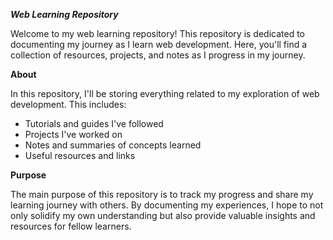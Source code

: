 ***Web Learning Repository***

Welcome to my web learning repository! This repository is dedicated to documenting my journey as I learn web development. Here, you'll find a collection of resources, projects, and notes as I progress in my journey.

**About**

In this repository, I'll be storing everything related to my exploration of web development. This includes:
  - Tutorials and guides I've followed
  - Projects I've worked on
  - Notes and summaries of concepts learned
  - Useful resources and links
  
**Purpose**

The main purpose of this repository is to track my progress and share my learning journey with others. By documenting my experiences, I hope to not only solidify my own understanding but also provide valuable insights and resources for fellow learners.
